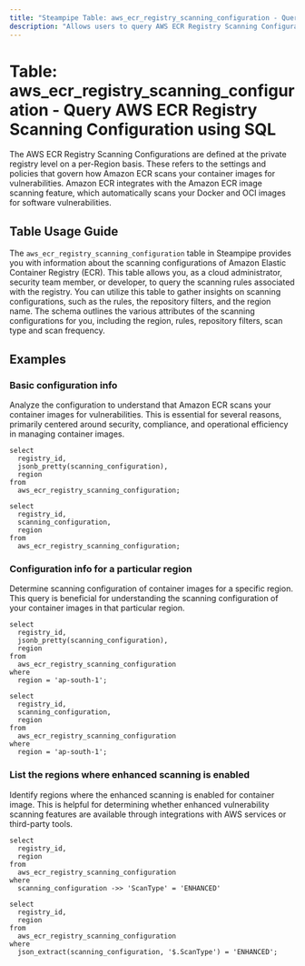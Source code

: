 ```yaml
---
title: "Steampipe Table: aws_ecr_registry_scanning_configuration - Query AWS ECR Registry Scanning Configuration using SQL"
description: "Allows users to query AWS ECR Registry Scanning Configuration at the private registry level on a per-Region basis."
---
```


# Table: aws_ecr_registry_scanning_configuration - Query AWS ECR Registry Scanning Configuration using SQL

The AWS ECR Registry Scanning Configurations are defined at the private registry level on a per-Region basis. These refers to the settings and policies that govern how Amazon ECR scans your container images for vulnerabilities. Amazon ECR integrates with the Amazon ECR image scanning feature, which automatically scans your Docker and OCI images for software vulnerabilities.

## Table Usage Guide

The `aws_ecr_registry_scanning_configuration` table in Steampipe provides you with information about the scanning configurations of Amazon Elastic Container Registry (ECR). This table allows you, as a cloud administrator, security team member, or developer, to query the scanning rules associated with the registry. You can utilize this table to gather insights on scanning configurations, such as the rules, the repository filters, and the region name. The schema outlines the various attributes of the scanning configurations for you, including the region, rules, repository filters, scan type and scan frequency.

## Examples

### Basic configuration info
Analyze the configuration to understand that Amazon ECR scans your container images for vulnerabilities. This is essential for several reasons, primarily centered around security, compliance, and operational efficiency in managing container images.

```sql+postgres
select
  registry_id,
  jsonb_pretty(scanning_configuration),
  region
from
  aws_ecr_registry_scanning_configuration;
```

```sql+sqlite
select
  registry_id,
  scanning_configuration,
  region
from
  aws_ecr_registry_scanning_configuration;
```


### Configuration info for a particular region
Determine scanning configuration of container images for a specific region. This query is beneficial for understanding the scanning configuration of your container images in that particular region.

```sql+postgres
select
  registry_id,
  jsonb_pretty(scanning_configuration),
  region
from
  aws_ecr_registry_scanning_configuration
where
  region = 'ap-south-1';
```

```sql+sqlite
select
  registry_id,
  scanning_configuration,
  region
from
  aws_ecr_registry_scanning_configuration
where
  region = 'ap-south-1';
```


### List the regions where enhanced scanning is enabled
Identify regions where the enhanced scanning is enabled for container image. This is helpful for determining whether enhanced vulnerability scanning features are available through integrations with AWS services or third-party tools.

```sql+postgres
select
  registry_id,
  region
from
  aws_ecr_registry_scanning_configuration
where
  scanning_configuration ->> 'ScanType' = 'ENHANCED'
```

```sql+sqlite
select
  registry_id,
  region
from
  aws_ecr_registry_scanning_configuration
where
  json_extract(scanning_configuration, '$.ScanType') = 'ENHANCED';
```